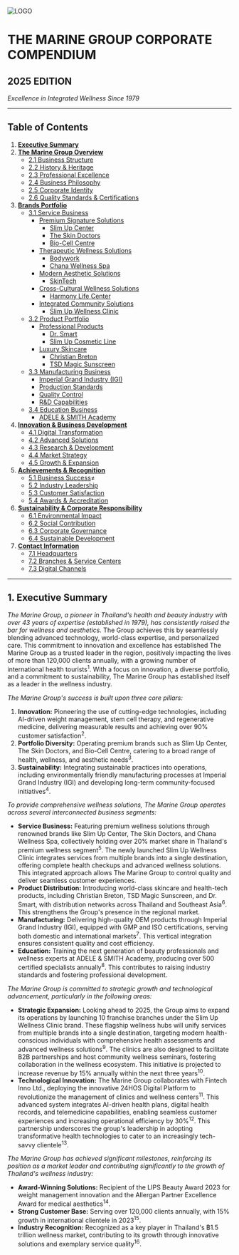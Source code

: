 ![LOGO](#)



# THE MARINE GROUP CORPORATE COMPENDIUM
## 2025 EDITION
*Excellence in Integrated Wellness Since 1979*

---

## Table of Contents

1.  [**Executive Summary**](#executive-summary)
2.  [**The Marine Group Overview**](#the-marine-group-overview)
    -   [2.1 Business Structure](#21-business-structure)
    -   [2.2 History & Heritage](#22-history--heritage)
    -   [2.3 Professional Excellence](#23-professional-excellence)
    -   [2.4 Business Philosophy](#24-business-philosophy)
    -   [2.5 Corporate Identity](#25-corporate-identity)
    -   [2.6 Quality Standards & Certifications](#26-quality-standards--certifications)
3.  [**Brands Portfolio**](#brands-portfolio)
    -   [3.1 Service Business](#31-service-business)
        -   [Premium Signature Solutions](#premium-signature-solutions)
            -   [Slim Up Center](#slim-up-center)
            -   [The Skin Doctors](#the-skin-doctors)
            -   [Bio-Cell Centre](#bio-cell-centre)
        -   [Therapeutic Wellness Solutions](#therapeutic-wellness-solutions)
            -   [Bodywork](#bodywork)
            -   [Chana Wellness Spa](#chana-wellness-spa)
        -   [Modern Aesthetic Solutions](#modern-aesthetic-solutions)
            -   [SkinTech](#skintech)
        -   [Cross-Cultural Wellness Solutions](#cross-cultural-wellness-solutions)
            -   [Harmony Life Center](#harmony-life-center)
        -   [Integrated Community Solutions](#integrated-community-solutions)
            -   [Slim Up Wellness Clinic](#slim-up-wellness-clinic)
    -   [3.2 Product Portfolio](#32-product-portfolio)
        -   [Professional Products](#professional-products)
            -   [Dr. Smart](#dr-smart)
            -   [Slim Up Cosmetic Line](#slim-up-cosmetic-line)
        -   [Luxury Skincare](#luxury-skincare)
            -   [Christian Breton](#christian-breton)
            -   [TSD Magic Sunscreen](#tsd-magic-sunscreen)
    -   [3.3 Manufacturing Business](#33-manufacturing-business)
        -   [Imperial Grand Industry (IGI)](#imperial-grand-industry-igi)
        -   [Production Standards](#production-standards)
        -   [Quality Control](#quality-control)
        -   [R&D Capabilities](#rd-capabilities)
    -   [3.4 Education Business](#34-education-business)
        -   [ADELE & SMITH Academy](#adele--smith-academy)
4.  [**Innovation & Business Development**](#innovation--business-development)
    -   [4.1 Digital Transformation](#41-digital-transformation)
    -   [4.2 Advanced Solutions](#42-advanced-solutions)
    -   [4.3 Research & Development](#43-research--development)
    -   [4.4 Market Strategy](#44-market-strategy)
    -   [4.5 Growth & Expansion](#45-growth--expansion)
5.  [**Achievements & Recognition**](#achievements--recognition)
    -   [5.1 Business Success](#51-business-success)≠
    -   [5.2 Industry Leadership](#52-industry-leadership)
    -   [5.3 Customer Satisfaction](#53-customer-satisfaction)
    -   [5.4 Awards & Accreditation](#54-awards--accreditation)
6.  [**Sustainability & Corporate Responsibility**](#sustainability--corporate-responsibility)
    -   [6.1 Environmental Impact](#61-environmental-impact)
    -   [6.2 Social Contribution](#62-social-contribution)
    -   [6.3 Corporate Governance](#63-corporate-governance)
    -   [6.4 Sustainable Development](#64-sustainable-development)
7.  [**Contact Information**](#contact-information)
    -   [7.1 Headquarters](#71-headquarters)
    -   [7.2 Branches & Service Centers](#72-branches--service-centers)
    -   [7.3 Digital Channels](#73-digital-channels)

---

<a name="executive-summary"></a>
## 1. Executive Summary

*The Marine Group, a pioneer in Thailand's health and beauty industry with over 43 years of expertise (established in 1979), has consistently raised the bar for wellness and aesthetics.* The Group achieves this by seamlessly blending advanced technology, world-class expertise, and personalized care. This commitment to innovation and excellence has established The Marine Group as a trusted leader in the region, positively impacting the lives of more than 120,000 clients annually, with a growing number of international health tourists<sup>1</sup>. With a focus on innovation, a diverse portfolio, and a commitment to sustainability, The Marine Group has established itself as a leader in the wellness industry.

*The Marine Group's success is built upon three core pillars:*

1.  **Innovation:** Pioneering the use of cutting-edge technologies, including AI-driven weight management, stem cell therapy, and regenerative medicine, delivering measurable results and achieving over 90% customer satisfaction<sup>2</sup>.
2.  **Portfolio Diversity:** Operating premium brands such as Slim Up Center, The Skin Doctors, and Bio-Cell Centre, catering to a broad range of health, wellness, and aesthetic needs<sup>3</sup>.
3.  **Sustainability:** Integrating sustainable practices into operations, including environmentally friendly manufacturing processes at Imperial Grand Industry (IGI) and developing long-term community-focused initiatives<sup>4</sup>.

*To provide comprehensive wellness solutions, The Marine Group operates across several interconnected business segments:*

*   **Service Business:** Featuring premium wellness solutions through renowned brands like Slim Up Center, The Skin Doctors, and Chana Wellness Spa, collectively holding over 20% market share in Thailand's premium wellness segment<sup>5</sup>. The newly launched Slim Up Wellness Clinic integrates services from multiple brands into a single destination, offering complete health checkups and advanced wellness solutions. This integrated approach allows The Marine Group to control quality and deliver seamless customer experiences.
*   **Product Distribution:** Introducing world-class skincare and health-tech products, including Christian Breton, TSD Magic Sunscreen, and Dr. Smart, with distribution networks across Thailand and Southeast Asia<sup>6</sup>. This strengthens the Group's presence in the regional market.
*   **Manufacturing:** Delivering high-quality OEM products through Imperial Grand Industry (IGI), equipped with GMP and ISO certifications, serving both domestic and international markets<sup>7</sup>. This vertical integration ensures consistent quality and cost efficiency.
*   **Education:** Training the next generation of beauty professionals and wellness experts at ADELE & SMITH Academy, producing over 500 certified specialists annually<sup>8</sup>. This contributes to raising industry standards and fostering professional development.

*The Marine Group is committed to strategic growth and technological advancement, particularly in the following areas:*

*   **Strategic Expansion:** Looking ahead to 2025, the Group aims to expand its operations by launching 10 franchise branches under the Slim Up Wellness Clinic brand. These flagship wellness hubs will unify services from multiple brands into a single destination, targeting modern health-conscious individuals with comprehensive health assessments and advanced wellness solutions<sup>9</sup>. The clinics are also designed to facilitate B2B partnerships and host community wellness seminars, fostering collaboration in the wellness ecosystem. This initiative is projected to increase revenue by 15% annually within the next three years<sup>1</sup><sup>0</sup>.
*   **Technological Innovation:** The Marine Group collaborates with Fintech Inno Ltd., deploying the innovative 24HOS Digital Platform to revolutionize the management of clinics and wellness centers<sup>1</sup><sup>1</sup>. This advanced system integrates AI-driven health plans, digital health records, and telemedicine capabilities, enabling seamless customer experiences and increasing operational efficiency by 30%<sup>1</sup><sup>2</sup>. This partnership underscores the group's leadership in adopting transformative health technologies to cater to an increasingly tech-savvy clientele<sup>1</sup><sup>3</sup>.

*The Marine Group has achieved significant milestones, reinforcing its position as a market leader and contributing significantly to the growth of Thailand's wellness industry:*

*   **Award-Winning Solutions:** Recipient of the LIPS Beauty Award 2023 for weight management innovation and the Allergan Partner Excellence Award for medical aesthetics<sup>1</sup><sup>4</sup>.
*   **Strong Customer Base:** Serving over 120,000 clients annually, with 15% growth in international clientele in 2023<sup>1</sup><sup>5</sup>.
*   **Industry Recognition:** Recognized as a key player in Thailand's ฿1.5 trillion wellness market, contributing to its growth through innovative solutions and exemplary service quality<sup>1</sup><sup>6</sup>.